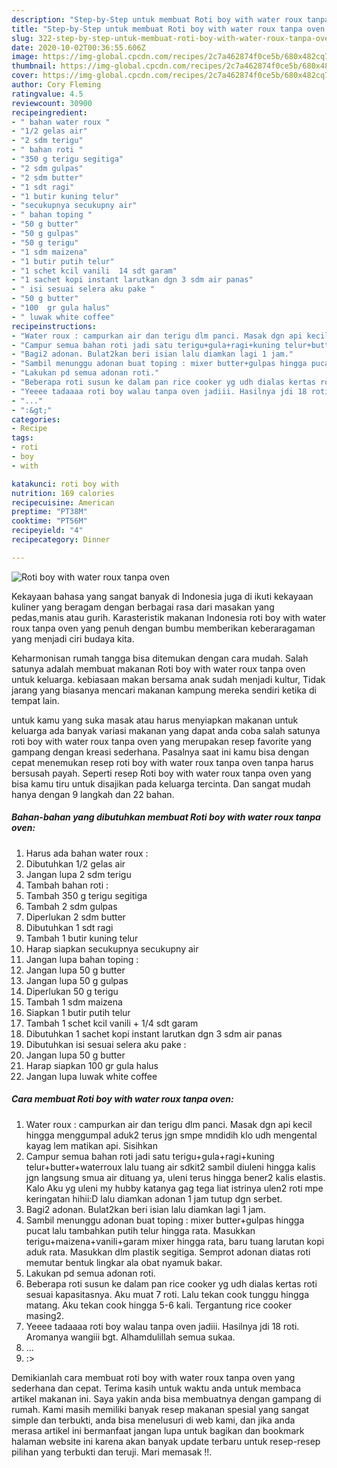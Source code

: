 ```yaml
---
description: "Step-by-Step untuk membuat Roti boy with water roux tanpa oven Terbukti"
title: "Step-by-Step untuk membuat Roti boy with water roux tanpa oven Terbukti"
slug: 322-step-by-step-untuk-membuat-roti-boy-with-water-roux-tanpa-oven-terbukti
date: 2020-10-02T00:36:55.606Z
image: https://img-global.cpcdn.com/recipes/2c7a462874f0ce5b/680x482cq70/roti-boy-with-water-roux-tanpa-oven-foto-resep-utama.jpg
thumbnail: https://img-global.cpcdn.com/recipes/2c7a462874f0ce5b/680x482cq70/roti-boy-with-water-roux-tanpa-oven-foto-resep-utama.jpg
cover: https://img-global.cpcdn.com/recipes/2c7a462874f0ce5b/680x482cq70/roti-boy-with-water-roux-tanpa-oven-foto-resep-utama.jpg
author: Cory Fleming
ratingvalue: 4.5
reviewcount: 30900
recipeingredient:
- " bahan water roux "
- "1/2 gelas air"
- "2 sdm terigu"
- " bahan roti "
- "350 g terigu segitiga"
- "2 sdm gulpas"
- "2 sdm butter"
- "1 sdt ragi"
- "1 butir kuning telur"
- "secukupnya secukupny air"
- " bahan toping "
- "50 g butter"
- "50 g gulpas"
- "50 g terigu"
- "1 sdm maizena"
- "1 butir putih telur"
- "1 schet kcil vanili  14 sdt garam"
- "1 sachet kopi instant larutkan dgn 3 sdm air panas"
- " isi sesuai selera aku pake "
- "50 g butter"
- "100  gr gula halus"
- " luwak white coffee"
recipeinstructions:
- "Water roux : campurkan air dan terigu dlm panci. Masak dgn api kecil hingga menggumpal aduk2 terus jgn smpe mndidih klo udh mengental kayag lem matikan api. Sisihkan"
- "Campur semua bahan roti jadi satu terigu+gula+ragi+kuning telur+butter+waterroux lalu tuang air sdkit2 sambil diuleni hingga kalis jgn langsung smua air dituang ya, uleni terus hingga bener2 kalis elastis. Kalo Aku yg uleni my hubby katanya gag tega liat istrinya ulen2 roti mpe keringatan hihii:D lalu diamkan adonan 1 jam tutup dgn serbet."
- "Bagi2 adonan. Bulat2kan beri isian lalu diamkan lagi 1 jam."
- "Sambil menunggu adonan buat toping : mixer butter+gulpas hingga pucat lalu tambahkan putih telur hingga rata. Masukkan terigu+maizena+vanili+garam mixer hingga rata, baru tuang larutan kopi aduk rata. Masukkan dlm plastik segitiga. Semprot adonan diatas roti memutar bentuk lingkar ala obat nyamuk bakar."
- "Lakukan pd semua adonan roti."
- "Beberapa roti susun ke dalam pan rice cooker yg udh dialas kertas roti sesuai kapasitasnya. Aku muat 7 roti. Lalu tekan cook tunggu hingga matang. Aku tekan cook hingga 5-6 kali. Tergantung rice cooker masing2."
- "Yeeee tadaaaa roti boy walau tanpa oven jadiii. Hasilnya jdi 18 roti. Aromanya wangiii bgt. Alhamdulillah semua sukaa."
- "..."
- ":&gt;"
categories:
- Recipe
tags:
- roti
- boy
- with

katakunci: roti boy with 
nutrition: 169 calories
recipecuisine: American
preptime: "PT38M"
cooktime: "PT56M"
recipeyield: "4"
recipecategory: Dinner

---
```



![Roti boy with water roux tanpa oven](https://img-global.cpcdn.com/recipes/2c7a462874f0ce5b/680x482cq70/roti-boy-with-water-roux-tanpa-oven-foto-resep-utama.jpg)

Kekayaan bahasa yang sangat banyak di Indonesia juga di ikuti kekayaan kuliner yang beragam dengan berbagai rasa dari masakan yang pedas,manis atau gurih. Karasteristik makanan Indonesia roti boy with water roux tanpa oven yang penuh dengan bumbu memberikan keberaragaman yang menjadi ciri budaya kita.




Keharmonisan rumah tangga bisa ditemukan dengan cara mudah. Salah satunya adalah membuat makanan Roti boy with water roux tanpa oven untuk keluarga. kebiasaan makan bersama anak sudah menjadi kultur, Tidak jarang yang biasanya mencari makanan kampung mereka sendiri ketika di tempat lain.

untuk kamu yang suka masak atau harus menyiapkan makanan untuk keluarga ada banyak variasi makanan yang dapat anda coba salah satunya roti boy with water roux tanpa oven yang merupakan resep favorite yang gampang dengan kreasi sederhana. Pasalnya saat ini kamu bisa dengan cepat menemukan resep roti boy with water roux tanpa oven tanpa harus bersusah payah.
Seperti resep Roti boy with water roux tanpa oven yang bisa kamu tiru untuk disajikan pada keluarga tercinta. Dan sangat mudah hanya dengan 9 langkah dan 22 bahan.


<!--inarticleads1-->

##### Bahan-bahan yang dibutuhkan membuat Roti boy with water roux tanpa oven:

1. Harus ada  bahan water roux :
1. Dibutuhkan 1/2 gelas air
1. Jangan lupa 2 sdm terigu
1. Tambah  bahan roti :
1. Tambah 350 g terigu segitiga
1. Tambah 2 sdm gulpas
1. Diperlukan 2 sdm butter
1. Dibutuhkan 1 sdt ragi
1. Tambah 1 butir kuning telur
1. Harap siapkan secukupnya secukupny air
1. Jangan lupa  bahan toping :
1. Jangan lupa 50 g butter
1. Jangan lupa 50 g gulpas
1. Diperlukan 50 g terigu
1. Tambah 1 sdm maizena
1. Siapkan 1 butir putih telur
1. Tambah 1 schet kcil vanili + 1/4 sdt garam
1. Dibutuhkan 1 sachet kopi instant larutkan dgn 3 sdm air panas
1. Dibutuhkan  isi sesuai selera aku pake :
1. Jangan lupa 50 g butter
1. Harap siapkan 100  gr gula halus
1. Jangan lupa  luwak white coffee




<!--inarticleads2-->

##### Cara membuat  Roti boy with water roux tanpa oven:

1. Water roux : campurkan air dan terigu dlm panci. Masak dgn api kecil hingga menggumpal aduk2 terus jgn smpe mndidih klo udh mengental kayag lem matikan api. Sisihkan
1. Campur semua bahan roti jadi satu terigu+gula+ragi+kuning telur+butter+waterroux lalu tuang air sdkit2 sambil diuleni hingga kalis jgn langsung smua air dituang ya, uleni terus hingga bener2 kalis elastis. Kalo Aku yg uleni my hubby katanya gag tega liat istrinya ulen2 roti mpe keringatan hihii:D lalu diamkan adonan 1 jam tutup dgn serbet.
1. Bagi2 adonan. Bulat2kan beri isian lalu diamkan lagi 1 jam.
1. Sambil menunggu adonan buat toping : mixer butter+gulpas hingga pucat lalu tambahkan putih telur hingga rata. Masukkan terigu+maizena+vanili+garam mixer hingga rata, baru tuang larutan kopi aduk rata. Masukkan dlm plastik segitiga. Semprot adonan diatas roti memutar bentuk lingkar ala obat nyamuk bakar.
1. Lakukan pd semua adonan roti.
1. Beberapa roti susun ke dalam pan rice cooker yg udh dialas kertas roti sesuai kapasitasnya. Aku muat 7 roti. Lalu tekan cook tunggu hingga matang. Aku tekan cook hingga 5-6 kali. Tergantung rice cooker masing2.
1. Yeeee tadaaaa roti boy walau tanpa oven jadiii. Hasilnya jdi 18 roti. Aromanya wangiii bgt. Alhamdulillah semua sukaa.
1. ...
1. :&gt;




Demikianlah cara membuat roti boy with water roux tanpa oven yang sederhana dan cepat. Terima kasih untuk waktu anda untuk membaca artikel makanan ini. Saya yakin anda bisa membuatnya dengan gampang di rumah. Kami masih memiliki banyak resep makanan spesial yang sangat simple dan terbukti, anda bisa menelusuri di web kami, dan jika anda merasa artikel ini bermanfaat jangan lupa untuk bagikan dan bookmark halaman website ini karena akan banyak update terbaru untuk resep-resep pilihan yang terbukti dan teruji. Mari memasak !!. 
